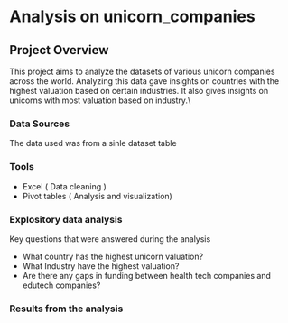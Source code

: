 # Analysis on unicorn_companies

## Project Overview
This project aims to analyze the datasets of various unicorn companies across the world. Analyzing this data gave insights on countries with the highest valuation based on certain industries. It also gives insights on unicorns with most valuation based on industry.\

### Data Sources
The data used was from a sinle dataset table

### Tools
- Excel ( Data cleaning )
- Pivot tables ( Analysis and visualization)

### Explository data analysis
Key questions that were answered during the analysis
- What country has the highest unicorn valuation?
- What Industry have the highest valuation?
- Are there any gaps in funding between health tech companies and edutech companies?

### Results from the analysis                 
